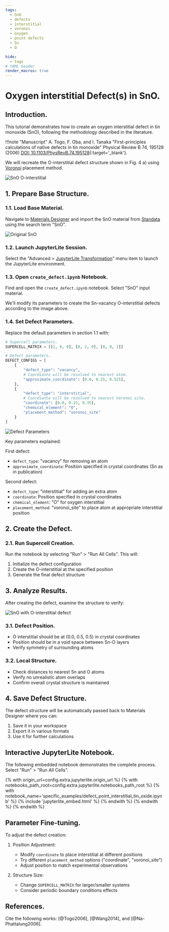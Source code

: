 ```yaml
---
tags:
  - SnO
  - defects
  - interstitial
  - voronoi
  - oxygen
  - point defects
  - Sn
  - O

hide:
  - tags
# YAML header
render_macros: true
---
```


# Oxygen interstitial Defect(s) in SnO.

## Introduction.

This tutorial demonstrates how to create an oxygen interstitial defect in tin monoxide (SnO), following the methodology described in the literature.

!!!note "Manuscript"
    A. Togo, F. Oba, and I. Tanaka
    "First-principles calculations of native defects in tin monoxide"
    Physical Review B 74, 195128 (2006)
    [DOI: 10.1103/PhysRevB.74.195128](https://doi.org/10.1103/PhysRevB.74.195128){:target='_blank'}.

We will recreate the O-interstitial defect structure shown in Fig. 4 a) using [Voronoi](https://github.com/Exabyte-io/made/blob/9e13b350eaaa5d49c81a3b30f76c165480825d72/src/py/mat3ra/made/tools/build/defect/builders.py#L125) placement method.

![SnO O-interstitial](/images/tutorials/materials/defects/defect_point_interstitial_tin_oxide/0-figure-from-manuscript.webp "O-interstitial defect in SnO")

## 1. Prepare Base Structure.

### 1.1. Load Base Material.

Navigate to [Materials Designer](../../../materials-designer/overview.md) and import the SnO material from [Standata](../../../materials-designer/header-menu/input-output/standata-import.md) using the search term "SnO".

![Original SnO](/images/tutorials/materials/defects/defect_point_interstitial_tin_oxide/2-wave-original-material.webp "SnO from Standata, 2x2x2 repetitions")

### 1.2. Launch JupyterLite Session.

Select the "Advanced > [JupyterLite Transformation](../../../materials-designer/header-menu/advanced/jupyterlite-dialog.md)" menu item to launch the JupyterLite environment.

### 1.3. Open `create_defect.ipynb` Notebook.

Find and open the `create_defect.ipynb` notebook. Select "SnO" input material.

We'll modify its parameters to create the Sn-vacancy O-interstitial defects according to the image above.

### 1.4. Set Defect Parameters.

Replace the default parameters in section 1.1 with:

```python
# Supercell parameters.
SUPERCELL_MATRIX = [[2, 0, 0], [0, 2, 0], [0, 0, 2]]

# Defect parameters.
DEFECT_CONFIGS = [
    {
        "defect_type": "vacancy",
        # Coordiante will be resolved to nearest atom.
        "approximate_coordinate": [0.0, 0.25, 0.525],
    },
    {
        "defect_type": "interstitial",
        # Coordiante will be resolved to nearest Voronoi site.
        "coordinate": [0.0, 0.25, 0.35], 
        "chemical_element": "O",
        "placement_method": "voronoi_site"
    }
]
```
![Defect Parameters](/images/tutorials/materials/defects/defect_point_interstitial_tin_oxide/3-jl-setup-nb.webp "Defect parameters for O-interstitial in SnO")

Key parameters explained:

First defect:

- `defect_type`: "vacancy" for removing an atom
- `approximate_coordinate`: Position specified in crystal coordinates (Sn as in publication)

Second defect:

- `defect_type`: "interstitial" for adding an extra atom
- `coordinate`: Position specified in crystal coordinates
- `chemical_element`: "O" for oxygen interstitial
- `placement_method`: "voronoi_site" to place atom at appropriate interstitial position

## 2. Create the Defect.

### 2.1. Run Supercell Creation.

Run the notebook by selecting "Run" > "Run All Cells". This will:

1. Initialize the defect configuration
2. Create the O-interstitial at the specified position
3. Generate the final defect structure

## 3. Analyze Results.

After creating the defect, examine the structure to verify:

![SnO with O-interstitial defect](/images/tutorials/materials/defects/defect_point_interstitial_tin_oxide/4-wave-result-material.webp "SnO with O-interstitial defect")

### 3.1. Defect Position.

- O interstitial should be at (0.0, 0.5, 0.5) in crystal coordinates
- Position should be in a void space between Sn-O layers
- Verify symmetry of surrounding atoms

### 3.2. Local Structure.

- Check distances to nearest Sn and O atoms
- Verify no unrealistic atom overlaps
- Confirm overall crystal structure is maintained

## 4. Save Defect Structure.

The defect structure will be automatically passed back to Materials Designer where you can:

1. Save it in your workspace
2. Export it in various formats
3. Use it for further calculations

## Interactive JupyterLite Notebook.

The following embedded notebook demonstrates the complete process. Select "Run" > "Run All Cells".

{% with origin_url=config.extra.jupyterlite.origin_url %}
{% with notebooks_path_root=config.extra.jupyterlite.notebooks_path_root %}
{% with notebook_name='specific_examples/defect_point_interstitial_tin_oxide.ipynb' %}
{% include 'jupyterlite_embed.html' %}
{% endwith %}
{% endwith %}
{% endwith %}


## Parameter Fine-tuning.

To adjust the defect creation:

1. Position Adjustment:

   - Modify `coordinate` to place interstitial at different positions
   - Try different `placement_method` options ("coordinate", "voronoi_site")
   - Adjust position to match experimental observations

2. Structure Size:

   - Change `SUPERCELL_MATRIX` for larger/smaller systems
   - Consider periodic boundary conditions effects

## References.

Cite the following works: [@Togo2006], [@Wang2014], and [@Na-Phattalung2006].
